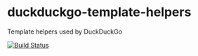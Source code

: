 # duckduckgo-template-helpers
Template helpers used by DuckDuckGo

[![Build Status](https://travis-ci.org/duckduckgo/duckduckgo-template-helpers.svg)](https://travis-ci.org/duckduckgo/duckduckgo-template-helpers)
